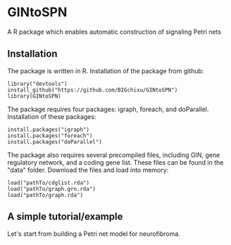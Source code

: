 # GINtoSPN
A R package which enables automatic construction of signaling Petri nets
## Installation
The package is written in R. Installation of the package from github:
```
library("devtools")
install_github("https://github.com/BIGchixu/GINtoSPN")
library(GINtoSPN)
```
The package requires four packages: igraph, foreach, and doParallel. Installation of these packages:
```
install.packages("igraph")
install.packages("foreach")
install.packages("doParallel")
```
The package also requires several precompiled files, including GIN, gene regulatory network, and a coding gene list. These files can be found in the "data" folder. Download the files and load into memory:
```
load("pathTo/cdglist.rda")
load("pathTo/graph.grn.rda")
load("pathTo/graph.rda")
```
## A simple tutorial/example
Let's start from building a Petri net model for neurofibroma. 
